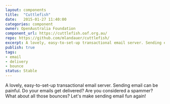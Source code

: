```yaml
---
layout: components
title:  "Cuttlefish"
date:   2015-01-27 11:40:00
categories: component
owner: OpenAustralia Foundation
component_url: https://cuttlefish.oaf.org.au/
repo: https://github.com/mlandauer/cuttlefish/
excerpt: A lovely, easy-to-set-up transactional email server. Sending email can be painful. Do your emails get delivered? Are you considered a spammer? What about all those bounces? Let's make sending email fun again!
publish: true
tags:
- email
- delivery
- bounce
status: Stable
---
```

A lovely, easy-to-set-up transactional email server. Sending email can be painful. Do your emails get delivered? Are you considered a spammer? What about all those bounces? Let's make sending email fun again!